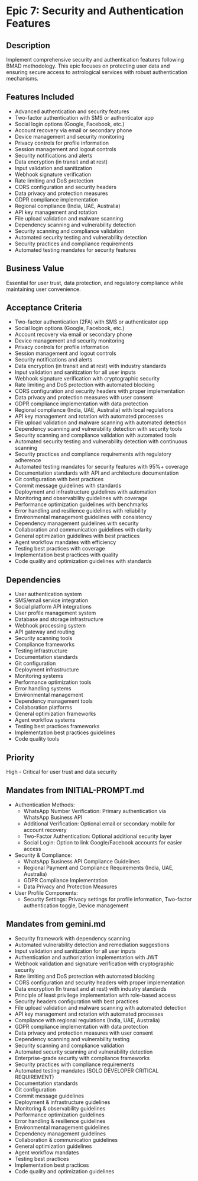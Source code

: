 # Epic 7: Security and Authentication Features

## Description
Implement comprehensive security and authentication features following BMAD methodology. This epic focuses on protecting user data and ensuring secure access to astrological services with robust authentication mechanisms.

## Features Included
- Advanced authentication and security features
- Two-factor authentication with SMS or authenticator app
- Social login options (Google, Facebook, etc.)
- Account recovery via email or secondary phone
- Device management and security monitoring
- Privacy controls for profile information
- Session management and logout controls
- Security notifications and alerts
- Data encryption (in transit and at rest)
- Input validation and sanitization
- Webhook signature verification
- Rate limiting and DoS protection
- CORS configuration and security headers
- Data privacy and protection measures
- GDPR compliance implementation
- Regional compliance (India, UAE, Australia)
- API key management and rotation
- File upload validation and malware scanning
- Dependency scanning and vulnerability detection
- Security scanning and compliance validation
- Automated security testing and vulnerability detection
- Security practices and compliance requirements
- Automated testing mandates for security features

## Business Value
Essential for user trust, data protection, and regulatory compliance while maintaining user convenience.

## Acceptance Criteria
- Two-factor authentication (2FA) with SMS or authenticator app
- Social login options (Google, Facebook, etc.)
- Account recovery via email or secondary phone
- Device management and security monitoring
- Privacy controls for profile information
- Session management and logout controls
- Security notifications and alerts
- Data encryption (in transit and at rest) with industry standards
- Input validation and sanitization for all user inputs
- Webhook signature verification with cryptographic security
- Rate limiting and DoS protection with automated blocking
- CORS configuration and security headers with proper implementation
- Data privacy and protection measures with user consent
- GDPR compliance implementation with data protection
- Regional compliance (India, UAE, Australia) with local regulations
- API key management and rotation with automated processes
- File upload validation and malware scanning with automated detection
- Dependency scanning and vulnerability detection with security tools
- Security scanning and compliance validation with automated tools
- Automated security testing and vulnerability detection with continuous scanning
- Security practices and compliance requirements with regulatory adherence
- Automated testing mandates for security features with 95%+ coverage
- Documentation standards with API and architecture documentation
- Git configuration with best practices
- Commit message guidelines with standards
- Deployment and infrastructure guidelines with automation
- Monitoring and observability guidelines with coverage
- Performance optimization guidelines with benchmarks
- Error handling and resilience guidelines with reliability
- Environmental management guidelines with consistency
- Dependency management guidelines with security
- Collaboration and communication guidelines with clarity
- General optimization guidelines with best practices
- Agent workflow mandates with efficiency
- Testing best practices with coverage
- Implementation best practices with quality
- Code quality and optimization guidelines with standards

## Dependencies
- User authentication system
- SMS/email service integration
- Social platform API integrations
- User profile management system
- Database and storage infrastructure
- Webhook processing system
- API gateway and routing
- Security scanning tools
- Compliance frameworks
- Testing infrastructure
- Documentation standards
- Git configuration
- Deployment infrastructure
- Monitoring systems
- Performance optimization tools
- Error handling systems
- Environmental management
- Dependency management tools
- Collaboration platforms
- General optimization frameworks
- Agent workflow systems
- Testing best practices frameworks
- Implementation best practices guidelines
- Code quality tools

## Priority
High - Critical for user trust and data security

## Mandates from INITIAL-PROMPT.md
- Authentication Methods:
  - WhatsApp Number Verification: Primary authentication via WhatsApp Business API
  - Additional Verification: Optional email or secondary mobile for account recovery
  - Two-Factor Authentication: Optional additional security layer
  - Social Login: Option to link Google/Facebook accounts for easier access
- Security & Compliance:
  - WhatsApp Business API Compliance Guidelines
  - Regional Payment and Compliance Requirements (India, UAE, Australia)
  - GDPR Compliance Implementation
  - Data Privacy and Protection Measures
- User Profile Components:
  - Security Settings: Privacy settings for profile information, Two-factor authentication toggle, Device management

## Mandates from gemini.md
- Security framework with dependency scanning
- Automated vulnerability detection and remediation suggestions
- Input validation and sanitization for all user inputs
- Authentication and authorization implementation with JWT
- Webhook validation and signature verification with cryptographic security
- Rate limiting and DoS protection with automated blocking
- CORS configuration and security headers with proper implementation
- Data encryption (In transit and at rest) with industry standards
- Principle of least privilege implementation with role-based access
- Security headers configuration with best practices
- File upload validation and malware scanning with automated detection
- API key management and rotation with automated processes
- Compliance with regional regulations (India, UAE, Australia)
- GDPR compliance implementation with data protection
- Data privacy and protection measures with user consent
- Dependency scanning and vulnerability testing
- Security scanning and compliance validation
- Automated security scanning and vulnerability detection
- Enterprise-grade security with compliance frameworks
- Security practices with compliance requirements
- Automated testing mandates (SOLO DEVELOPER CRITICAL REQUIREMENT)
- Documentation standards
- Git configuration
- Commit message guidelines
- Deployment & infrastructure guidelines
- Monitoring & observability guidelines
- Performance optimization guidelines
- Error handling & resilience guidelines
- Environmental management guidelines
- Dependency management guidelines
- Collaboration & communication guidelines
- General optimization guidelines
- Agent workflow mandates
- Testing best practices
- Implementation best practices
- Code quality and optimization guidelines